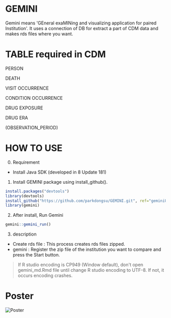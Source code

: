 # GEMINI

Gemini means 'GEneral exaMINing and visualizing application for paired Institution'.
It uses a connection of DB for extract a part of CDM data and makes rds files where you want.

# TABLE required in CDM

PERSON

DEATH

VISIT OCCURRENCE

CONDITION OCCURRENCE

DRUG EXPOSURE

DRUG ERA

(OBSERVATION_PERIOD)

# HOW TO USE

0. Requirement

* Install Java SDK (developed in 8 Update 181)

1. Install GEMINI package using install_github().

```R
install.packages("devtools")
library(devtools)
install_github("https://github.com/parkdongsu/GEMINI.git", ref="geminiUI")
library(gemini)
```

2. After install, Run Gemini

````R
gemini::gemini_run()
````

3. description
- Create rds file : This process creates rds files zipped.
- gemini : Register the zip file of the institution you want to compare and press the Start button.


> If R studio encoding is CP949 (Window default), don't open gemini_md.Rmd file until change R studio encoding to UTF-8. If not, it occurs encoding crashes.

# Poster
![Poster](/OHDSI_GEMINI_poster.png)

